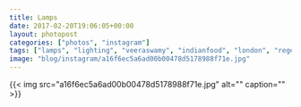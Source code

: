 ```yaml
---
title: Lamps
date: 2017-02-20T19:06:05+00:00
layout: photopost
categories: ["photos", "instagram"]
tags: ["lamps", "lighting", "veeraswamy", "indianfood", "london", "regentstreet"]
image: "blog/instagram/a16f6ec5a6ad00b00478d5178988f71e.jpg"
---
```


{{< img src="a16f6ec5a6ad00b00478d5178988f71e.jpg" alt="" caption="" >}}



